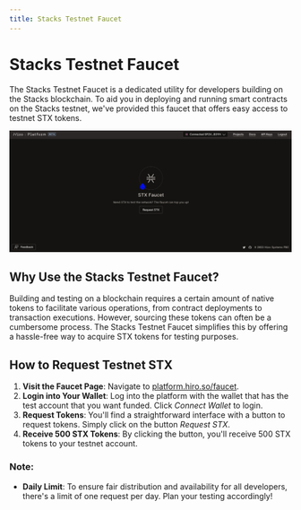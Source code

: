 ```yaml
---
title: Stacks Testnet Faucet
---
```


# Stacks Testnet Faucet

The Stacks Testnet Faucet is a dedicated utility for developers building on the Stacks blockchain. To aid you in deploying and running smart contracts on the Stacks testnet, we've provided this faucet that offers easy access to testnet STX tokens.

![Create Chainhook Window](./images/faucet.jpeg)

## Why Use the Stacks Testnet Faucet?

Building and testing on a blockchain requires a certain amount of native tokens to facilitate various operations, from contract deployments to transaction executions. However, sourcing these tokens can often be a cumbersome process. The Stacks Testnet Faucet simplifies this by offering a hassle-free way to acquire STX tokens for testing purposes.

## How to Request Testnet STX

1. **Visit the Faucet Page**: Navigate to [platform.hiro.so/faucet](https://platform.hiro.so/faucet).
2. **Login into Your Wallet**: Log into the platform with the wallet that has the test account that you want funded. Click _Connect Wallet_ to login.
2. **Request Tokens**: You'll find a straightforward interface with a button to request tokens. Simply click on the button _Request STX_.
3. **Receive 500 STX Tokens**: By clicking the button, you'll receive 500 STX tokens to your testnet account.

### Note:
- **Daily Limit**: To ensure fair distribution and availability for all developers, there's a limit of one request per day. Plan your testing accordingly!
